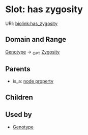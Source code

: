 
# Slot: has zygosity




URI: [biolink:has_zygosity](https://w3id.org/biolink/vocab/has_zygosity)

## Domain and Range

[Genotype](Genotype.md) ->  <sub>OPT</sub> [Zygosity](Zygosity.md)

## Parents

 *  is_a: [node property](node_property.md)

## Children


## Used by

 * [Genotype](Genotype.md)
